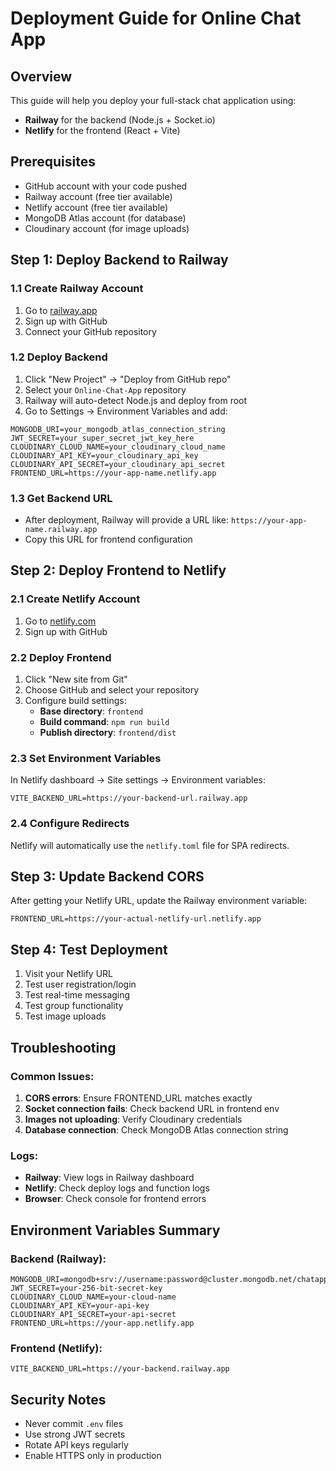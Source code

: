 # Deployment Guide for Online Chat App

## Overview
This guide will help you deploy your full-stack chat application using:
- **Railway** for the backend (Node.js + Socket.io)
- **Netlify** for the frontend (React + Vite)

## Prerequisites
- GitHub account with your code pushed
- Railway account (free tier available)
- Netlify account (free tier available)
- MongoDB Atlas account (for database)
- Cloudinary account (for image uploads)

## Step 1: Deploy Backend to Railway

### 1.1 Create Railway Account
1. Go to [railway.app](https://railway.app)
2. Sign up with GitHub
3. Connect your GitHub repository

### 1.2 Deploy Backend
1. Click "New Project" → "Deploy from GitHub repo"
2. Select your `Online-Chat-App` repository
3. Railway will auto-detect Node.js and deploy from root
4. Go to Settings → Environment Variables and add:

```
MONGODB_URI=your_mongodb_atlas_connection_string
JWT_SECRET=your_super_secret_jwt_key_here
CLOUDINARY_CLOUD_NAME=your_cloudinary_cloud_name
CLOUDINARY_API_KEY=your_cloudinary_api_key
CLOUDINARY_API_SECRET=your_cloudinary_api_secret
FRONTEND_URL=https://your-app-name.netlify.app
```

### 1.3 Get Backend URL
- After deployment, Railway will provide a URL like: `https://your-app-name.railway.app`
- Copy this URL for frontend configuration

## Step 2: Deploy Frontend to Netlify

### 2.1 Create Netlify Account
1. Go to [netlify.com](https://netlify.com)
2. Sign up with GitHub

### 2.2 Deploy Frontend
1. Click "New site from Git"
2. Choose GitHub and select your repository
3. Configure build settings:
   - **Base directory**: `frontend`
   - **Build command**: `npm run build`
   - **Publish directory**: `frontend/dist`

### 2.3 Set Environment Variables
In Netlify dashboard → Site settings → Environment variables:
```
VITE_BACKEND_URL=https://your-backend-url.railway.app
```

### 2.4 Configure Redirects
Netlify will automatically use the `netlify.toml` file for SPA redirects.

## Step 3: Update Backend CORS

After getting your Netlify URL, update the Railway environment variable:
```
FRONTEND_URL=https://your-actual-netlify-url.netlify.app
```

## Step 4: Test Deployment

1. Visit your Netlify URL
2. Test user registration/login
3. Test real-time messaging
4. Test group functionality
5. Test image uploads

## Troubleshooting

### Common Issues:
1. **CORS errors**: Ensure FRONTEND_URL matches exactly
2. **Socket connection fails**: Check backend URL in frontend env
3. **Images not uploading**: Verify Cloudinary credentials
4. **Database connection**: Check MongoDB Atlas connection string

### Logs:
- **Railway**: View logs in Railway dashboard
- **Netlify**: Check deploy logs and function logs
- **Browser**: Check console for frontend errors

## Environment Variables Summary

### Backend (Railway):
```
MONGODB_URI=mongodb+srv://username:password@cluster.mongodb.net/chatapp
JWT_SECRET=your-256-bit-secret-key
CLOUDINARY_CLOUD_NAME=your-cloud-name
CLOUDINARY_API_KEY=your-api-key
CLOUDINARY_API_SECRET=your-api-secret
FRONTEND_URL=https://your-app.netlify.app
```

### Frontend (Netlify):
```
VITE_BACKEND_URL=https://your-backend.railway.app
```

## Security Notes
- Never commit `.env` files
- Use strong JWT secrets
- Rotate API keys regularly
- Enable HTTPS only in production
